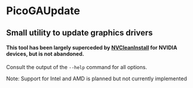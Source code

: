 # PicoGAUpdate
## Small utility to update graphics drivers

#### This tool has been largely superceded by [NVCleanInstall](https://www.techpowerup.com/nvcleanstall/) for NVIDIA devices, but is not abandoned.

Consult the output of the `--help` command for all options.

Note: Support for Intel and AMD is planned but not currently implemented
